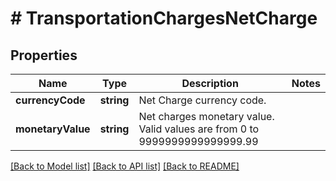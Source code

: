 # # TransportationChargesNetCharge

## Properties

Name | Type | Description | Notes
------------ | ------------- | ------------- | -------------
**currencyCode** | **string** | Net Charge currency code. |
**monetaryValue** | **string** | Net charges monetary value.  Valid values are from 0 to 9999999999999999.99 |

[[Back to Model list]](../../README.md#models) [[Back to API list]](../../README.md#endpoints) [[Back to README]](../../README.md)
